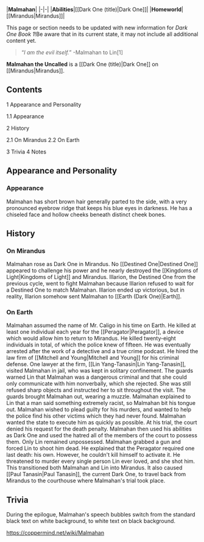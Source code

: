 |**Malmahan**|
|-|-|
|**Abilities**|[[Dark One (title)\|Dark One]]|
|**Homeworld**|[[Mirandus\|Mirandus]]|

This page or section needs to be updated with new information for *Dark One Book 1*!Be aware that in its current state, it may not include all additional content yet.

>“*I am the evil itself.*”
\-Malmahan to Lin[1]


**Malmahan the Uncalled** is a [[Dark One (title)\|Dark One]] on [[Mirandus\|Mirandus]].

## Contents

1 Appearance and Personality

1.1 Appearance


2 History

2.1 On Mirandus
2.2 On Earth


3 Trivia
4 Notes


## Appearance and Personality
### Appearance
Malmahan has short brown hair generally parted to the side, with a very pronounced eyebrow ridge that keeps his blue eyes in darkness. He has a chiseled face and hollow cheeks beneath distinct cheek bones.

## History
### On Mirandus
Malmahan rose as Dark One in Mirandus. No [[Destined One\|Destined One]] appeared to challenge his power and he nearly destroyed the [[Kingdoms of Light\|Kingdoms of Light]] and Mirandus. Illarion, the Destined One from the previous cycle, went to fight Malmahan because Illarion refused to wait for a Destined One to match Malmahan. Illarion ended up victorious, but in reality, Illarion somehow sent Malmahan to [[Earth (Dark One)\|Earth]].

### On Earth
Malmahan assumed the name of Mr. Caligo in his time on Earth. He killed at least one individual each year for the [[Peragator\|Peragator]], a device which would allow him to return to Mirandus. He killed twenty-eight individuals in total, of which the police knew of fifteen. He was eventually arrested after the work of a detective and a true crime podcast. He hired the law firm of [[Mitchell and Young\|Mitchell and Young]] for his criminal defense. One lawyer at the firm, [[Lin Yang-Tanasin\|Lin Yang-Tanasin]], visited Malmahan in jail, who was kept in solitary confinement. The guards warned Lin that Malmahan was a dangerous criminal and that she could only communicate with him nonverbally, which she rejected. She was still refused sharp objects and instructed her to sit throughout the visit. The guards brought Malmahan out, wearing a muzzle. Malmahan explained to Lin that a man said something extremely racist, so Malmahan bit his tongue out. Malmahan wished to plead guilty for his murders, and wanted to help the police find his other victims which they had never found. Malmahan wanted the state to execute him as quickly as possible.
At his trial, the court denied his request for the death penalty. Malmahan then used his abilities as Dark One and used the hatred all of the members of the court to possess them. Only Lin remained unpossessed. Malmahan grabbed a gun and forced Lin to shoot him dead. He explained that the Peragator required one last death: his own. However, he couldn't kill himself to activate it. He threatened to murder every single person Lin ever loved, and she shot him. This transitioned both Malmahan and Lin into Mirandus. It also caused [[Paul Tanasin\|Paul Tanasin]], the current Dark One, to travel back from Mirandus to the courthouse where Malmahan's trial took place.

## Trivia
During the epilogue, Malmahan's speech bubbles switch from the standard black text on white background, to white text on black background.


https://coppermind.net/wiki/Malmahan